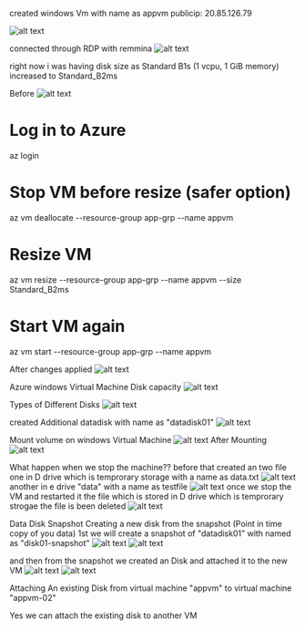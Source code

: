 created windows Vm with name as appvm
publicip: 20.85.126.79

![alt text](image.png)

connected through RDP with remmina
![alt text](image-1.png)

right now i was having disk size as Standard B1s (1 vcpu, 1 GiB memory) increased to Standard_B2ms

Before
![alt text](image-2.png)

# Log in to Azure
az login

# Stop VM before resize (safer option)
az vm deallocate --resource-group app-grp --name appvm

# Resize VM
az vm resize --resource-group app-grp --name appvm --size Standard_B2ms

# Start VM again
az vm start --resource-group app-grp --name appvm

After changes applied
![alt text](image-3.png)

Azure windows Virtual Machine Disk capacity
![alt text](image-4.png)

Types of Different Disks
![alt text](image-5.png)

created Additional datadisk with name as "datadisk01"
![alt text](image-6.png)

Mount volume on windows Virtual Machine
![alt text](image-7.png)
After Mounting
![alt text](image-8.png)

What happen when we stop the machine??
before that created an two file 
one in D drive which is temprorary storage with a name as data.txt
![alt text](image-9.png)
another in e drive "data" with a name as testfile
![alt text](image-10.png)
once we stop the VM and restarted it the file which is stored in D drive which is temprorary strogae the file is been deleted
![alt text](image-11.png)

Data Disk Snapshot
Creating a new disk from the snapshot (Point in time copy of you data)
1st we will create a snapshot of "datadisk01" with named as "disk01-snapshot"
![alt text](image-12.png)
![alt text](image-13.png)

and then from the snapshot we created an Disk and attached it to the new VM
![alt text](image-14.png)
![alt text](image-15.png)

Attaching An existing Disk from virtual machine "appvm" to virtual machine "appvm-02"

Yes we can attach the existing disk to another VM



